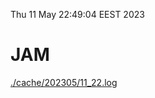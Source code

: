 Thu 11 May 22:49:04 EEST 2023
# JAM
<a href='./cache/202305/11_22.log'>./cache/202305/11_22.log</a>
